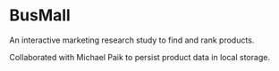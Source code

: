 # BusMall

An interactive marketing research study to find and rank products.

Collaborated with Michael Paik to persist product data in local storage.
